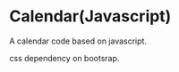 Calendar(Javascript)
==================
A calendar code based on javascript.

css dependency on bootsrap.
